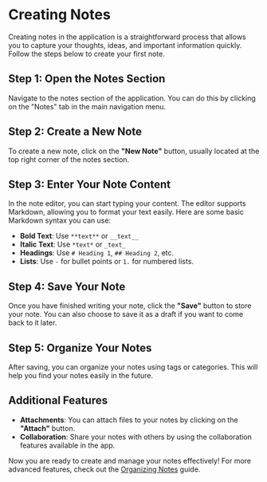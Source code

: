 # Creating Notes

Creating notes in the application is a straightforward process that allows you to capture your thoughts, ideas, and important information quickly. Follow the steps below to create your first note.

## Step 1: Open the Notes Section

Navigate to the notes section of the application. You can do this by clicking on the "Notes" tab in the main navigation menu.

## Step 2: Create a New Note

To create a new note, click on the **"New Note"** button, usually located at the top right corner of the notes section.

## Step 3: Enter Your Note Content

In the note editor, you can start typing your content. The editor supports Markdown, allowing you to format your text easily. Here are some basic Markdown syntax you can use:

- **Bold Text**: Use `**text**` or `__text__`
- **Italic Text**: Use `*text*` or `_text_`
- **Headings**: Use `# Heading 1`, `## Heading 2`, etc.
- **Lists**: Use `-` for bullet points or `1.` for numbered lists.

## Step 4: Save Your Note

Once you have finished writing your note, click the **"Save"** button to store your note. You can also choose to save it as a draft if you want to come back to it later.

## Step 5: Organize Your Notes

After saving, you can organize your notes using tags or categories. This will help you find your notes easily in the future.

## Additional Features

- **Attachments**: You can attach files to your notes by clicking on the **"Attach"** button.
- **Collaboration**: Share your notes with others by using the collaboration features available in the app.

Now you are ready to create and manage your notes effectively! For more advanced features, check out the [Organizing Notes](./organizing-notes.md) guide.